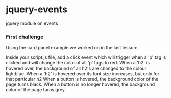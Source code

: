 # jquery-events
jquery module on events

### First challenge
Using the card panel example we worked on in the last lesson:

Inside your script.js file, add a click event which will trigger when a 'p' tag is clicked and will change the color of all 'p' tags to red.
When a 'h2' is hovered over, the background of all h2's are changed to the colour lightblue.
When a 'h2' is hovered over its font size increases, but only for that particular h2
When a button is hovered, the background color of the page turns black.
When a button is no longer hovered, the background color of the page turns grey.